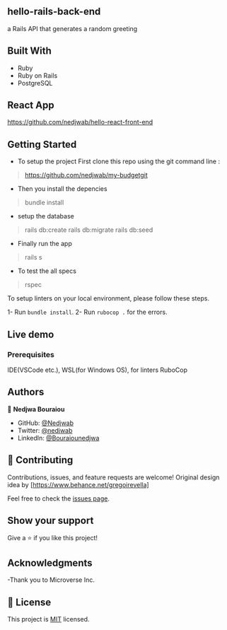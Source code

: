 ## hello-rails-back-end
 a Rails API that generates a random greeting
>

## Built With

- Ruby
- Ruby on Rails
- PostgreSQL
 
## React App
https://github.com/nedjwab/hello-react-front-end

## Getting Started
- To setup the project First clone this repo using the git command line  :
> https://github.com/nedjwab/my-budgetgit
- Then you install the depencies
> bundle install
- setup the database
> rails db:create
> rails db:migrate
> rails db:seed
- Finally run the app
> rails s
- To test the all specs
> rspec

To setup linters on your local environment, please follow these steps.

1- Run `bundle install`.
2- Run `rubocop .` for the errors.

## Live demo

### Prerequisites

IDE(VSCode etc.), WSL(for Windows OS), for linters RuboCop

## Authors

👤 **Nedjwa Bouraiou**

- GitHub: [@Nedjwab](https://github.com/nedjwab)
- Twitter: [@nedjwab](https://twitter.com/ned_jwa)
- LinkedIn: [@Bouraiounedjwa](https://www.linkedin.com/feed/)


## 🤝 Contributing

Contributions, issues, and feature requests are welcome!
Original design idea by  [https://www.behance.net/gregoirevella]

Feel free to check the [issues page](../../issues/).

## Show your support

Give a ⭐️ if you like this project!

## Acknowledgments

-Thank you to Microverse Inc.

## 📝 License

This project is [MIT](./LICENSE.md) licensed.
